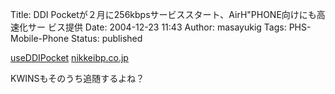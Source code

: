 Title: DDI Pocketが２月に256kbpsサービススタート、AirH"PHONE向けにも高速化サー ビス提供
Date: 2004-12-23 11:43
Author: masayukig
Tags: PHS-Mobile-Phone
Status: published

[useDDIPocket](http://kamo.pos.to/dpoke/)
[nikkeibp.co.jp](http://itpro.nikkeibp.co.jp/free/NBY/NEWS/20041221/1/)

KWINSもそのうち追随するよね？
